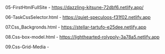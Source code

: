 05-FirstHtmlFullSite - https://dazzling-kitsune-72dbf6.netlify.app/

06-TaskCssSelector.html - https://quiet-speculoos-f31f02.netlify.app 

07.Css_Backgronds.html - https://stellar-tartufo-e25dee.netlify.app 

08.Css-box-model.html - https://lighthearted-rolypoly-3a78a5.netlify.app

09.Css-Grid-Media - 

